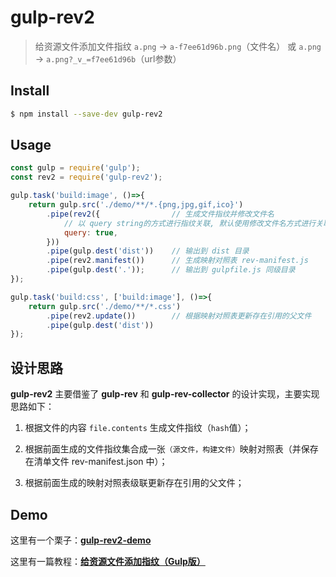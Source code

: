 # gulp-rev2

> 给资源文件添加文件指纹 `a.png` → `a-f7ee61d96b.png`（文件名） 或 `a.png` → `a.png?_v_=f7ee61d96b`（url参数）

## Install
```bash
$ npm install --save-dev gulp-rev2
```
## Usage

```js
const gulp = require('gulp');
const rev2 = require('gulp-rev2');

gulp.task('build:image', ()=>{
    return gulp.src('./demo/**/*.{png,jpg,gif,ico}')
        .pipe(rev2({                // 生成文件指纹并修改文件名
            // 以 query string的方式进行指纹关联, 默认使用修改文件名方式进行关联   
            query: true,            
        }))
        .pipe(gulp.dest('dist'))    // 输出到 dist 目录
        .pipe(rev2.manifest())      // 生成映射对照表 rev-manifest.js
        .pipe(gulp.dest('.'));      // 输出到 gulpfile.js 同级目录
});

gulp.task('build:css', ['build:image'], ()=>{
    return gulp.src('./demo/**/*.css')
        .pipe(rev2.update())        // 根据映射对照表更新存在引用的父文件
        .pipe(gulp.dest('dist'))
});
```

## 设计思路
**gulp-rev2** 主要借鉴了 **gulp-rev** 和 **gulp-rev-collector** 的设计实现，主要实现思路如下：

1. 根据文件的内容 `file.contents` 生成文件指纹（`hash`值）；

2. 根据前面生成的文件指纹集合成一张`（源文件，构建文件）`映射对照表（并保存在清单文件 rev-manifest.json 中）；

3. 根据前面生成的映射对照表级联更新存在引用的父文件；

## Demo

这里有一个栗子：[**gulp-rev2-demo**](https://github.com/makemoretime/gulp-rev2-demo)

这里有一篇教程：[**给资源文件添加指纹（Gulp版）**](https://www.cnblogs.com/iovec/p/7772567.html)
